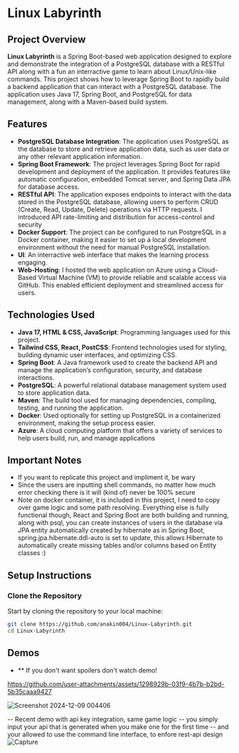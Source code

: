 # Linux Labyrinth

## Project Overview
**Linux Labyrinth** is a Spring Boot-based web application designed to explore and demonstrate the integration of a PostgreSQL database with a RESTful API along with a fun an interractive game to learn about Linux/Unix-like commands. This project shows how to leverage Spring Boot to rapidly build a backend application that can interact with a PostgreSQL database. The application uses Java 17, Spring Boot, and PostgreSQL for data management, along with a Maven-based build system.

## Features
- **PostgreSQL Database Integration**: The application uses PostgreSQL as the database to store and retrieve application data, such as user data or any other relevant application information.
- **Spring Boot Framework**: The project leverages Spring Boot for rapid development and deployment of the application. It provides features like automatic configuration, embedded Tomcat server, and Spring Data JPA for database access.
- **RESTful API**: The application exposes endpoints to interact with the data stored in the PostgreSQL database, allowing users to perform CRUD (Create, Read, Update, Delete) operations via HTTP requests. I introduced API rate-limiting and distribution for access-control and security
- **Docker Support**: The project can be configured to run PostgreSQL in a Docker container, making it easier to set up a local development environment without the need for manual PostgreSQL installation.
- **UI**: An interractive web interface that makes the learning process engaging.
- **Web-Hosting**: I hosted the web application on Azure using a Cloud-Based Virtual Machine (VM) to provide reliable and scalable access via GitHub. This enabled efficient deployment and streamlined access for users.
## Technologies Used
- **Java 17, HTML & CSS, JavaScript**: Programming languages used for this project.
- **Tailwind CSS, React, PostCSS**: Frontend technologies used for styling, building dynamic user interfaces, and optimizing CSS.
- **Spring Boot**: A Java framework used to create the backend API and manage the application’s configuration, security, and database interactions.
- **PostgreSQL**: A powerful relational database management system used to store application data.
- **Maven**: The build tool used for managing dependencies, compiling, testing, and running the application.
- **Docker**: Used optionally for setting up PostgreSQL in a containerized environment, making the setup process easier.
- **Azure**: A cloud computing platform that offers a variety of services to help users build, run, and manage applications

## Important Notes

- If you want to replicate this project and impliment it, be wary
- Since the users are inputting shell commands, no matter how much error checking there is it will (kind of) never be 100% secure
- Note on docker container, it is included in this project, I need to copy over game logic and some path resolving. Everything else is fully functional though, React and Spring Boot are both building and running, along with psql, you can create instances of users in the database via JPA entity automatically created by hibernate as in Spring Boot, spring.jpa.hibernate.ddl-auto is set to update, this allows Hibernate to automatically create missing tables and/or columns based on Entity classes :)


## Setup Instructions

### Clone the Repository
Start by cloning the repository to your local machine:
```bash
git clone https://github.com/anakin004/Linux-Labyrinth.git
cd Linux-Labyrinth
```


## Demos 
- ** If you don't want spoilers don't watch demo!

https://github.com/user-attachments/assets/1298929b-03f9-4b7b-b2bd-5b35caaa9427


![Screenshot 2024-12-09 004406](https://github.com/user-attachments/assets/ab527795-5e15-45d6-a6fc-87d07af1635b)

-- Recent demo with api key integration, same game logic
-- you simply input your api that is generated when you make one for the first time
-- and your allowed to use the command line interface, to enfore rest-api design
![Capture](https://github.com/user-attachments/assets/4df7420e-0253-4691-b2d5-4e502df399cc)








